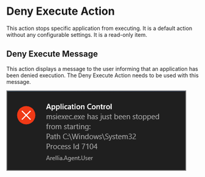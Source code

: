 [title]: # (Deny Execute)
[tags]: # (action)
[priority]: # (5)
# Deny Execute Action

This action stops specific application from executing. It is a default action without any configurable settings. It is a read-only item.

## Deny Execute Message

This action displays a message to the user informing that an application has been denied execution. The Deny Execute Action needs to be used with this message.

![Default Deny Execute Message](images/deny-exe-msg.png "Default Deny Execute Message")
